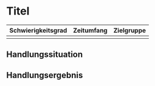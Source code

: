 # Titel

| Schwierigkeitsgrad | Zeitumfang | Zielgruppe |
| ------------------ | ---------- | ---------- |
|                    |            |            |

## Handlungssituation

## Handlungsergebnis


